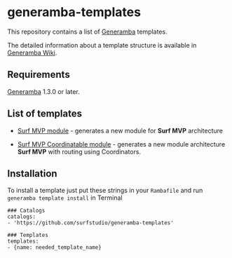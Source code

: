 # generamba-templates

This repository contains a list of [Generamba](https://github.com/rambler-digital-solutions/Generamba) templates.

The detailed information about a template structure is available in [Generamba Wiki](https://github.com/rambler-digital-solutions/Generamba/wiki/Template-Structure).

## Requirements

[Generamba](https://github.com/rambler-digital-solutions/Generamba) 1.3.0 or later.

## List of templates

* [Surf MVP module](https://github.com/surfstudio/generamba-templates/tree/master/surf_mvp_module) - generates a new module for **Surf MVP** architecture

* [Surf MVP Coordinatable module](https://github.com/surfstudio/generamba-templates/tree/master/surf_mvp_coordinatable_module) - generates a new module architecture **Surf MVP** with routing using Coordinators.

## Installation

To install a template just put these strings in your `Rambafile` and run `generamba template install` in Terminal

```
### Catalogs
catalogs:
- 'https://github.com/surfstudio/generamba-templates'

### Templates
templates:
- {name: needed_template_name}
```

